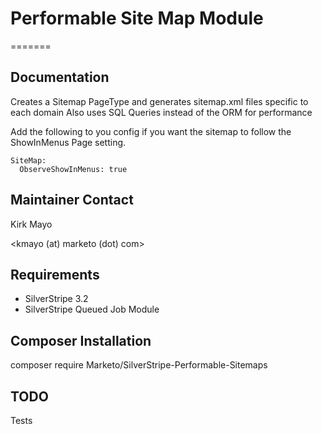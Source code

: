 # Performable Site Map Module
=======

## Documentation

Creates a Sitemap PageType and generates sitemap.xml files specific to each domain
Also uses SQL Queries instead of the ORM for performance

Add the following to you config if you want the sitemap to follow the ShowInMenus Page setting.
~~~
SiteMap:
  ObserveShowInMenus: true
~~~

## Maintainer Contact

Kirk Mayo

<kmayo (at) marketo (dot) com>

## Requirements

* SilverStripe 3.2
* SilverStripe Queued Job Module

## Composer Installation

  composer require Marketo/SilverStripe-Performable-Sitemaps

## TODO

Tests
